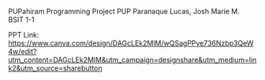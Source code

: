 PUPahiram Programming Project
PUP Paranaque
Lucas, Josh Marie M.
BSIT 1-1

PPT Link: https://www.canva.com/design/DAGcLEk2MlM/wQSagPPye736Nzbp3QeW4w/edit?utm_content=DAGcLEk2MlM&utm_campaign=designshare&utm_medium=link2&utm_source=sharebutton
